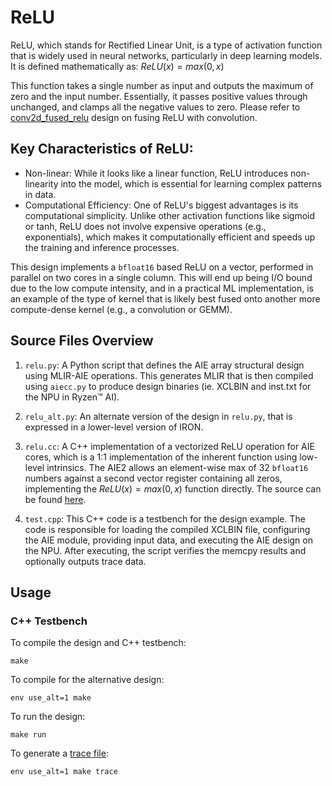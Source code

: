 <!---//===- README.md --------------------------*- Markdown -*-===//
//
// This file is licensed under the Apache License v2.0 with LLVM Exceptions.
// See https://llvm.org/LICENSE.txt for license information.
// SPDX-License-Identifier: Apache-2.0 WITH LLVM-exception
//
// Copyright (C) 2022, Advanced Micro Devices, Inc.
// 
//===----------------------------------------------------------------------===//-->

# ReLU


ReLU, which stands for Rectified Linear Unit, is a type of activation function that is widely used in neural networks, particularly in deep learning models. It is defined mathematically as: $ReLU(x) = max(0,x)$

This function takes a single number as input and outputs the maximum of zero and the input number. Essentially, it passes positive values through unchanged, and clamps all the negative values to zero. Please refer to [conv2d_fused_relu](../conv2d_fused_relu/) design on fusing ReLU with convolution.

## Key Characteristics of ReLU:
* Non-linear: While it looks like a linear function, ReLU introduces non-linearity into the model, which is essential for learning complex patterns in data.
* Computational Efficiency: One of ReLU's biggest advantages is its computational simplicity. Unlike other activation functions like sigmoid or tanh, ReLU does not involve expensive operations (e.g., exponentials), which makes it computationally efficient and speeds up the training and inference processes.

This design implements a `bfloat16` based ReLU on a vector, performed in parallel on two cores in a single column.  This will end up being I/O bound due to the low compute intensity, and in a practical ML implementation, is an example of the type of kernel that is likely best fused onto another more compute-dense kernel (e.g., a convolution or GEMM).


## Source Files Overview

1. `relu.py`: A Python script that defines the AIE array structural design using MLIR-AIE operations. This generates MLIR that is then compiled using `aiecc.py` to produce design binaries (ie. XCLBIN and inst.txt for the NPU in Ryzen™ AI). 

1. `relu_alt.py`: An alternate version of the design in `relu.py`, that is expressed in a lower-level version of IRON.

1. `relu.cc`: A C++ implementation of a vectorized ReLU operation for AIE cores, which is a 1:1 implementation of the inherent function using low-level intrinsics.  The AIE2 allows an element-wise max of 32 `bfloat16` numbers against a second vector register containing all zeros, implementing the $ReLU(x) = max(0,x)$ function directly.   The source can be found [here](../../../aie_kernels/aie2/relu.cc).

1. `test.cpp`: This C++ code is a testbench for the design example. The code is responsible for loading the compiled XCLBIN file, configuring the AIE module, providing input data, and executing the AIE design on the NPU. After executing, the script verifies the memcpy results and optionally outputs trace data.


## Usage

### C++ Testbench

To compile the design and C++ testbench:
```shell
make
```

To compile for the alternative design:

```shell
env use_alt=1 make
```

To run the design:
```shell
make run
```

To generate a [trace file](../../../programming_guide/section-4/section-4b/README.md):
```shell
env use_alt=1 make trace
```

